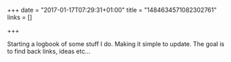 +++
date = "2017-01-17T07:29:31+01:00"
title = "1484634571082302761"
links = []

+++

Starting a logbook of some stuff I do. Making it simple to update. The goal is
to find back links, ideas etc...
